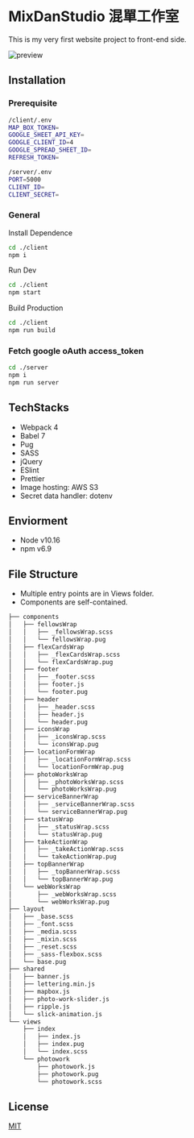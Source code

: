 # MixDanStudio 混單工作室

This is my very first website project to front-end side.

![preview](https://i.imgur.com/JKoH6tk.jpg)

## Installation

### Prerequisite

```bash
/client/.env
MAP_BOX_TOKEN=
GOOGLE_SHEET_API_KEY=
GOOGLE_CLIENT_ID=4
GOOGLE_SPREAD_SHEET_ID=
REFRESH_TOKEN=

/server/.env
PORT=5000
CLIENT_ID=
CLIENT_SECRET=

```

### General

Install Dependence

```bash
cd ./client
npm i
```

Run Dev

```bash
cd ./client
npm start
```

Build Production

```bash
cd ./client
npm run build
```

### Fetch google oAuth access_token

```bash
cd ./server
npm i
npm run server
```

## TechStacks

- Webpack 4
- Babel 7
- Pug
- SASS
- jQuery
- ESlint
- Prettier
- Image hosting: AWS S3
- Secret data handler: dotenv

## Enviorment

- Node v10.16
- npm v6.9

## File Structure

- Multiple entry points are in Views folder.
- Components are self-contained.

```bash
├── components
│   ├── fellowsWrap
│   │   ├── _fellowsWrap.scss
│   │   └── fellowsWrap.pug
│   ├── flexCardsWrap
│   │   ├── _flexCardsWrap.scss
│   │   └── flexCardsWrap.pug
│   ├── footer
│   │   ├── _footer.scss
│   │   ├── footer.js
│   │   └── footer.pug
│   ├── header
│   │   ├── _header.scss
│   │   ├── header.js
│   │   └── header.pug
│   ├── iconsWrap
│   │   ├── _iconsWrap.scss
│   │   └── iconsWrap.pug
│   ├── locationFormWrap
│   │   ├── _locationFormWrap.scss
│   │   └── locationFormWrap.pug
│   ├── photoWorksWrap
│   │   ├── _photoWorksWrap.scss
│   │   └── photoWorksWrap.pug
│   ├── serviceBannerWrap
│   │   ├── _serviceBannerWrap.scss
│   │   └── serviceBannerWrap.pug
│   ├── statusWrap
│   │   ├── _statusWrap.scss
│   │   └── statusWrap.pug
│   ├── takeActionWrap
│   │   ├── _takeActionWrap.scss
│   │   └── takeActionWrap.pug
│   ├── topBannerWrap
│   │   ├── _topBannerWrap.scss
│   │   └── topBannerWrap.pug
│   └── webWorksWrap
│       ├── _webWorksWrap.scss
│       └── webWorksWrap.pug
├── layout
│   ├── _base.scss
│   ├── _font.scss
│   ├── _media.scss
│   ├── _mixin.scss
│   ├── _reset.scss
│   ├── _sass-flexbox.scss
│   └── base.pug
├── shared
│   ├── banner.js
│   ├── lettering.min.js
│   ├── mapbox.js
│   ├── photo-work-slider.js
│   ├── ripple.js
│   └── slick-animation.js
└── views
    ├── index
    │   ├── index.js
    │   ├── index.pug
    │   └── index.scss
    └── photowork
        ├── photowork.js
        ├── photowork.pug
        └── photowork.scss
```

## License

[MIT](https://choosealicense.com/licenses/mit/)
